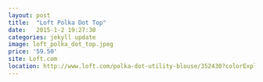```yaml
---
layout: post
title:  "Loft Polka Dot Top"
date:   2015-1-2 19:27:30
categories: jekyll update
image: loft_polka_dot_top.jpeg
price: '59.50'
site: Loft.com
location: http://www.loft.com/polka-dot-utility-blouse/352430?colorExplode=false&skuId=18002232&catid=catl00009&productPageType=fullPriceProducts&defaultColor=9238
---
```

